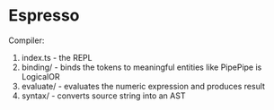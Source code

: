 # Espresso

Compiler:
1. index.ts - the REPL
2. binding/ - binds the tokens to meaningful entities like PipePipe is LogicalOR
3. evaluate/ - evaluates the numeric expression and produces result
4. syntax/ - converts source string into an AST